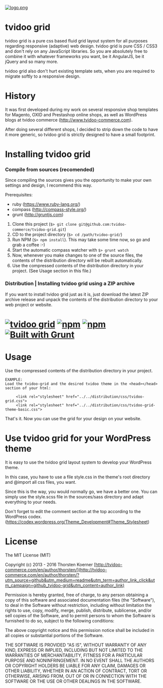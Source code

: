[![logo.png](http://www.tvidoo-commerce.com/wp-content/uploads/2015/04/tvidoo_logo_commerce_2015_72dpi_150.png?github_repo=tvidoo-grid)](http://www.tvidoo-commerce.com/en/author/thorsten/?utm_source=github&utm_medium=readme&utm_term=logo_click&utm_campaign=github_tvidoo-grid&utm_content=logo)

tvidoo grid
===
tvidoo grid is a pure css based fluid grid layout system for all purposes regarding responsive (adaptive) web design. tvidoo grid is pure CSS / CSS3 and don't rely on any JavaScript libraries. So you are absolutely free to combine it with whatever frameworks you want, be it AngularJS, be it jQuery and so many more.

tvidoo grid also don't hurt existing template sets, when you are required to migrate softly to a responsive design.

History
===
It was first developed during my work on several responsive shop templates for Magento, OXID and Prestashop online shops, as well as WordPress blogs at tvidoo commerce (http://www.tvidoo-commerce.com).

After doing several different shops, I decided to strip down the code to have it more generic, so tvidoo grid is strictly designed to have a small footprint.


Installing tvidoo grid
===
### Compile from sources (recomended)
Since compiling the sources gives you the opportunity to make your own settings and design, I recommend this way.
 
Prerequisites:
- ruby (https://www.ruby-lang.org/)
- compass (http://compass-style.org/)
- grunt (http://gruntjs.com)

1. Clone this project (```$> git clone git@github.com:tvidoo-commerce/tvidoo-grid.git```)
2. CD to the project directory (```$> cd /path/tvidoo-grid/```)
3. Run NPM (```$> npm install```). This may take some time now, so go and grab a coffee :-) 
4. Start the automatic compass watcher with ```$> grunt watch```
5. Now, whenever you make changes to one of the source files, the contents of the distribution directory will be rebuilt automatically.
6. Use the compressed contents of the distribution directory in your project. (See Usage section in this file.)

### Distribution | Installing tvidoo grid using a ZIP archive
If you want to install tvidoo grid just as it is, just download the latest ZIP archive release and unpack the contents of the distribution directory to your web project or website.


[![tvidoo grid](https://img.shields.io/badge/tvidoo--grid-v_0.9__beta-blue.svg)](https://github.com/tvidoo-commerce/tvidoo-grid) [![npm](https://img.shields.io/npm/l/express.svg)](https://opensource.org/licenses/MIT) [![npm](https://img.shields.io/npm/v/npm.svg)](https://www.npmjs.com) [![Built with Grunt](https://cdn.gruntjs.com/builtwith.png)](http://gruntjs.com/)
===

Usage
===
Use the compressed contents of the distribution directory in your project.

	EXAMPLE:
	Load the tvidoo-grid and the desired tvidoo theme in the <head></head> section of your html:
	
         <link rel="stylesheet" href="../../distribution/css/tvidoo-grid.css">
         <link rel="stylesheet" href="../../distribution/css/tvidoo-grid-theme-basic.css">
         
That's it. Now you can use the grid for your design on your website.

Use tvidoo grid for your WordPress theme
===
It is easy to use the tvidoo grid layout system to develop your WordPress theme.

In this case, you have to use a file style.css in the theme's root directory and @import all css files, you want.

Since this is the way, you would normally go, we have a better one. You can simply use the style.scss file in the sources/sass directory and adapt everything to your needs.

Don't forget to edit the comment section at the top according to the WordPress codex. (https://codex.wordpress.org/Theme_Development#Theme_Stylesheet)

License
===
The MIT License (MIT)

Copyright (c) 2013 - 2016 Thorsten Koerner [http://tvidoo-commerce.com/en/author/thorsten/](http://tvidoo-commerce.com/en/author/thorsten/?utm_source=github&utm_medium=readme&utm_term=author_link_click&utm_campaign=github_tvidoo-grid&utm_content=author_link)

Permission is hereby granted, free of charge, to any person obtaining a copy
of this software and associated documentation files (the "Software"), to deal
in the Software without restriction, including without limitation the rights
to use, copy, modify, merge, publish, distribute, sublicense, and/or sell
copies of the Software, and to permit persons to whom the Software is
furnished to do so, subject to the following conditions:

The above copyright notice and this permission notice shall be included in
all copies or substantial portions of the Software.

THE SOFTWARE IS PROVIDED "AS IS", WITHOUT WARRANTY OF ANY KIND, EXPRESS OR
IMPLIED, INCLUDING BUT NOT LIMITED TO THE WARRANTIES OF MERCHANTABILITY,
FITNESS FOR A PARTICULAR PURPOSE AND NONINFRINGEMENT. IN NO EVENT SHALL THE
AUTHORS OR COPYRIGHT HOLDERS BE LIABLE FOR ANY CLAIM, DAMAGES OR OTHER
LIABILITY, WHETHER IN AN ACTION OF CONTRACT, TORT OR OTHERWISE, ARISING FROM,
OUT OF OR IN CONNECTION WITH THE SOFTWARE OR THE USE OR OTHER DEALINGS IN
THE SOFTWARE.